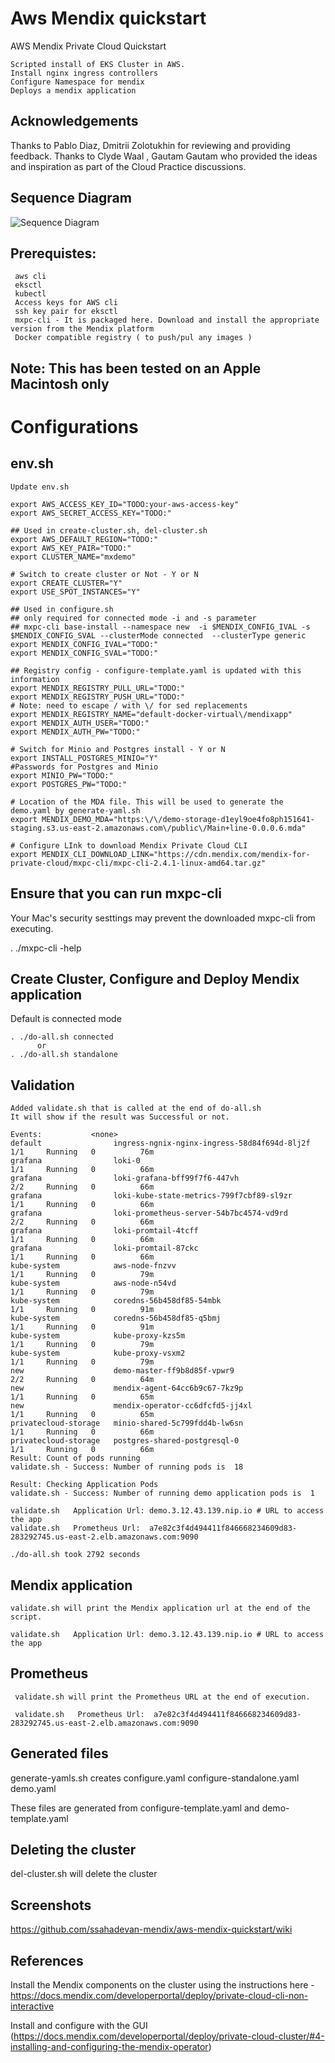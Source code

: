 # Aws Mendix quickstart
 AWS Mendix Private Cloud Quickstart

    Scripted install of EKS Cluster in AWS.
    Install nginx ingress controllers
    Configure Namespace for mendix
    Deploys a mendix application


## Acknowledgements

   Thanks to Pablo Diaz, Dmitrii Zolotukhin for reviewing and providing feedback.
   Thanks to Clyde Waal , Gautam Gautam who provided the ideas and inspiration as part of the Cloud Practice discussions.

## Sequence Diagram

![Sequence Diagram](/images/sequence.png)

## Prerequistes:

     aws cli
     eksctl
     kubectl
     Access keys for AWS cli
     ssh key pair for eksctl
     mxpc-cli - It is packaged here. Download and install the appropriate version from the Mendix platform
     Docker compatible registry ( to push/pul any images )

## Note: This has been tested on an Apple Macintosh only

# Configurations

## env.sh

    Update env.sh

    export AWS_ACCESS_KEY_ID="TODO:your-aws-access-key"
    export AWS_SECRET_ACCESS_KEY="TODO:"

    ## Used in create-cluster.sh, del-cluster.sh
    export AWS_DEFAULT_REGION="TODO:"
    export AWS_KEY_PAIR="TODO:"
    export CLUSTER_NAME="mxdemo"

    # Switch to create cluster or Not - Y or N
    export CREATE_CLUSTER="Y"
    export USE_SPOT_INSTANCES="Y"

    ## Used in configure.sh
    ## only required for connected mode -i and -s parameter
    ## mxpc-cli base-install --namespace new  -i $MENDIX_CONFIG_IVAL -s $MENDIX_CONFIG_SVAL --clusterMode connected  --clusterType generic
    export MENDIX_CONFIG_IVAL="TODO:"
    export MENDIX_CONFIG_SVAL="TODO:"

    ## Registry config - configure-template.yaml is updated with this information
    export MENDIX_REGISTRY_PULL_URL="TODO:"
    export MENDIX_REGISTRY_PUSH_URL="TODO:"
    # Note: need to escape / with \/ for sed replacements
    export MENDIX_REGISTRY_NAME="default-docker-virtual\/mendixapp"
    export MENDIX_AUTH_USER="TODO:"
    export MENDIX_AUTH_PW="TODO:"

    # Switch for Minio and Postgres install - Y or N
    export INSTALL_POSTGRES_MINIO="Y"
    #Passwords for Postgres and Minio
    export MINIO_PW="TODO:"
    export POSTGRES_PW="TODO:"

    # Location of the MDA file. This will be used to generate the demo.yaml by generate-yaml.sh
    export MENDIX_DEMO_MDA="https:\/\/demo-storage-d1eyl9oe4fo8ph151641-staging.s3.us-east-2.amazonaws.com\/public\/Main+line-0.0.0.6.mda"

    # Configure LInk to download Mendix Private Cloud CLI
    export MENDIX_CLI_DOWNLOAD_LINK="https://cdn.mendix.com/mendix-for-private-cloud/mxpc-cli/mxpc-cli-2.4.1-linux-amd64.tar.gz"


## Ensure that you can run mxpc-cli
   Your Mac's security sesttings may prevent the downloaded mxpc-cli from executing.

   . ./mxpc-cli -help

## Create Cluster, Configure and Deploy Mendix application

Default is connected mode

    . ./do-all.sh connected
          or
    . ./do-all.sh standalone


## Validation

    Added validate.sh that is called at the end of do-all.sh
    It will show if the result was Successful or not.

    Events:           <none>
    default                ingress-ngnix-nginx-ingress-58d84f694d-8lj2f   1/1     Running   0          76m
    grafana                loki-0                                         1/1     Running   0          66m
    grafana                loki-grafana-bff99f7f6-447vh                   2/2     Running   0          66m
    grafana                loki-kube-state-metrics-799f7cbf89-sl9zr       1/1     Running   0          66m
    grafana                loki-prometheus-server-54b7bc4574-vd9rd        2/2     Running   0          66m
    grafana                loki-promtail-4tcff                            1/1     Running   0          66m
    grafana                loki-promtail-87ckc                            1/1     Running   0          66m
    kube-system            aws-node-fnzvv                                 1/1     Running   0          79m
    kube-system            aws-node-n54vd                                 1/1     Running   0          79m
    kube-system            coredns-56b458df85-54mbk                       1/1     Running   0          91m
    kube-system            coredns-56b458df85-q5bmj                       1/1     Running   0          91m
    kube-system            kube-proxy-kzs5m                               1/1     Running   0          79m
    kube-system            kube-proxy-vsxm2                               1/1     Running   0          79m
    new                    demo-master-ff9b8d85f-vpwr9                    2/2     Running   0          64m
    new                    mendix-agent-64cc6b9c67-7kz9p                  1/1     Running   0          65m
    new                    mendix-operator-cc6dfcfd5-jj4xl                1/1     Running   0          65m
    privatecloud-storage   minio-shared-5c799fdd4b-lw6sn                  1/1     Running   0          66m
    privatecloud-storage   postgres-shared-postgresql-0                   1/1     Running   0          66m
    Result: Count of pods running
    validate.sh - Success: Number of running pods is  18

    Result: Checking Application Pods
    validate.sh - Success: Number of running demo application pods is  1

    validate.sh   Application Url: demo.3.12.43.139.nip.io # URL to access the app
    validate.sh   Prometheus Url:  a7e82c3f4d494411f846668234609d83-283292745.us-east-2.elb.amazonaws.com:9090

    ./do-all.sh took 2792 seconds

## Mendix application
    validate.sh will print the Mendix application url at the end of the script.

    validate.sh   Application Url: demo.3.12.43.139.nip.io # URL to access the app   

## Prometheus
     validate.sh will print the Prometheus URL at the end of execution.

     validate.sh   Prometheus Url:  a7e82c3f4d494411f846668234609d83-283292745.us-east-2.elb.amazonaws.com:9090

## Generated files

  generate-yamls.sh creates
      configure.yaml
      configure-standalone.yaml
      demo.yaml

   These files are generated from configure-template.yaml and demo-template.yaml

## Deleting the cluster

   del-cluster.sh will delete the cluster

## Screenshots

   https://github.com/ssahadevan-mendix/aws-mendix-quickstart/wiki


## References
   Install the Mendix components on the cluster using the instructions here - https://docs.mendix.com/developerportal/deploy/private-cloud-cli-non-interactive

   Install and configure with the GUI (https://docs.mendix.com/developerportal/deploy/private-cloud-cluster/#4-installing-and-configuring-the-mendix-operator)
